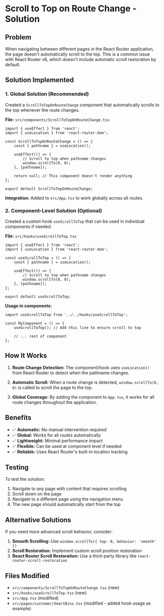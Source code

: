 # Scroll to Top on Route Change - Solution

## Problem
When navigating between different pages in the React Router application, the page doesn't automatically scroll to the top. This is a common issue with React Router v6, which doesn't include automatic scroll restoration by default.

## Solution Implemented

### 1. Global Solution (Recommended)
Created a `ScrollToTopOnRouteChange` component that automatically scrolls to the top whenever the route changes.

**File:** `src/components/ScrollToTopOnRouteChange.tsx`
```tsx
import { useEffect } from 'react';
import { useLocation } from 'react-router-dom';

const ScrollToTopOnRouteChange = () => {
    const { pathname } = useLocation();

    useEffect(() => {
        // Scroll to top when pathname changes
        window.scrollTo(0, 0);
    }, [pathname]);

    return null; // This component doesn't render anything
};

export default ScrollToTopOnRouteChange;
```

**Integration:** Added to `src/App.tsx` to work globally across all routes.

### 2. Component-Level Solution (Optional)
Created a custom hook `useScrollToTop` that can be used in individual components if needed.

**File:** `src/hooks/useScrollToTop.tsx`
```tsx
import { useEffect } from 'react';
import { useLocation } from 'react-router-dom';

const useScrollToTop = () => {
    const { pathname } = useLocation();

    useEffect(() => {
        // Scroll to top when pathname changes
        window.scrollTo(0, 0);
    }, [pathname]);
};

export default useScrollToTop;
```

**Usage in components:**
```tsx
import useScrollToTop from '../../hooks/useScrollToTop';

const MyComponent = () => {
    useScrollToTop(); // Add this line to ensure scroll to top
    
    // ... rest of component
};
```

## How It Works

1. **Route Change Detection:** The component/hook uses `useLocation()` from React Router to detect when the pathname changes.

2. **Automatic Scroll:** When a route change is detected, `window.scrollTo(0, 0)` is called to scroll the page to the top.

3. **Global Coverage:** By adding the component to `App.tsx`, it works for all route changes throughout the application.

## Benefits

- ✅ **Automatic:** No manual intervention required
- ✅ **Global:** Works for all routes automatically
- ✅ **Lightweight:** Minimal performance impact
- ✅ **Flexible:** Can be used at component level if needed
- ✅ **Reliable:** Uses React Router's built-in location tracking

## Testing

To test the solution:
1. Navigate to any page with content that requires scrolling
2. Scroll down on the page
3. Navigate to a different page using the navigation menu
4. The new page should automatically start from the top

## Alternative Solutions

If you need more advanced scroll behavior, consider:

1. **Smooth Scrolling:** Use `window.scrollTo({ top: 0, behavior: 'smooth' })`
2. **Scroll Restoration:** Implement custom scroll position restoration
3. **React Router Scroll Restoration:** Use a third-party library like `react-router-scroll-restoration`

## Files Modified

- `src/components/ScrollToTopOnRouteChange.tsx` (new)
- `src/hooks/useScrollToTop.tsx` (new)
- `src/App.tsx` (modified)
- `src/pages/customer/SmartBins.tsx` (modified - added hook usage as example)
